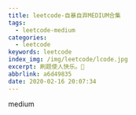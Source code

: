 ```yaml
---
title: leetcode-自暴自弃MEDIUM合集
tags:
  - leetcode-medium
categories:
  - leetcode
keywords: leetcode
index_img: /img/leetcode/lcode.jpg
excerpt: 刷题使人快乐。😤
abbrlink: a6d49835
date: 2020-02-16 20:07:34
---
```

medium